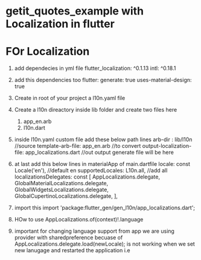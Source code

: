 # getit_quotes_example with Localization in flutter


# FOr Localization
 1. add dependecies in yml file 
       flutter_localization: ^0.1.13
       intl: ^0.18.1  
 2. add this dependencies too
       flutter:
     generate: true
     uses-material-design: true

  3. Create in root of your project a l10n.yaml file
  4. Create a l10n direactory inside lib folder
     and create two files here
     1. app_en.arb
     2. l10n.dart

  5. inside l10n.yaml custom file add these below path lines
     arb-dir : lib/l10n    //source
     template-arb-file: app_en.arb    //to convert
     output-localization-file: app_localizations.dart    //out output generate file will be here 

  6. at last add this below lines in materialApp of main.dartfile 
           locale: const Locale('en'), //default en
      supportedLocales: L10n.all, //add all
      localizationsDelegates: const [
        AppLocalizations.delegate,
        GlobalMaterialLocalizations.delegate,
        GlobalWidgetsLocalizations.delegate,
        GlobalCupertinoLocalizations.delegate,
      ],
   
   7. import this
      import 'package:flutter_gen/gen_l10n/app_localizations.dart';

   8. HOw to use
      AppLocalizations.of(context)!.language
   
   9. important for changing language support from app we are using provider with sharedpreference
      becuase of   AppLocalizations.delegate.load(newLocale); is not working when we set new lanugage and restarted the application i.e
